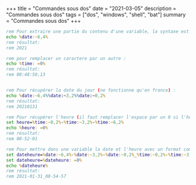 +++
title = "Commandes sous dos"
date = "2021-03-05"
description = "Commandes sous dos"
tags = ["dos", "windows", "shell", "bat"]
summary = "Commandes sous dos"
+++


```bat
rem Pour extraire une partie du contenu d'une variable, la syntaxe est :
echo %date:~6,4%
rem résultat:
rem 2021

rem pour remplacer un caractere par un autre :
echo %time: =0%
rem résultat:
rem 08:48:50,13


rem Pour récupérer la date du jour (ne fonctionne qu'en france) :
echo %date:~6,4%%date:~3,2%%date:~0,2%
rem résultat:
rem 20210131

rem Pour récupérer l'heure (il faut remplacer l'espace par un 0 si l'heure est inferieure à 10) :
set heure=%time:~0,2%-%time:~3,2%-%time:~6,2%
echo %heure: =0%
rem résultat:
rem 08-52-01

rem Pour mettre dans une variable la date et l'heure avec un format compatible pour un nom de fichier :
set dateheure=%date:~6,4%-%date:~3,2%-%date:~0,2%_%time:~0,2%-%time:~3,2%-%time:~6,2%
set dateheure=%dateheure: =0%
echo %dateheure%
rem résultat:
rem 2021-01-31_08-54-57
```
